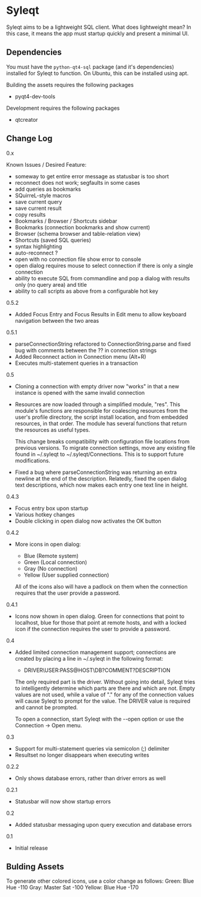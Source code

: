 Syleqt
======
Syleqt aims to be a lightweight SQL client.  What does lightweight mean?  In
this case, it means the app must startup quickly and present a minimal UI.

Dependencies
------------
You must have the `python-qt4-sql` package (and it's dependencies) installed
for Syleqt to function.  On Ubuntu, this can be installed using apt.

Building the assets requires the following packages

 * pyqt4-dev-tools

Development requires the following packages

 * qtcreator

Change Log
----------
0.x

 Known Issues / Desired Feature:
 
   - someway to get entire error message as statusbar is too short
   - reconnect does not work; segfaults in some cases
   - add queries as bookmarks
   - SQuirreL-style macros
   - save current query
   - save current result
   - copy results
   - Bookmarks / Browser / Shortcuts sidebar
   - Bookmarks (connection bookmarks and show current)
   - Browser (schema browser and table-relation view)
   - Shortcuts (saved SQL queries)
   - syntax highlighting
   - auto-reconnect ?
   - open with no connection file show error to console
   - open dialog requires mouse to select connection if there is only
     a single connection
   - ability to execute SQL from commandline and pop a dialog with
     results only (no query area) and title
   - ability to call scripts as above from a configurable hot key


0.5.2

 * Added Focus Entry and Focus Results in Edit menu to allow keyboard
   navigation between the two areas

0.5.1

 * parseConnectionString refactored to ConnectionString.parse and
   fixed bug with comments between the ?? in connection strings
 * Added Reconnect action in Connection menu (Alt+R)
 * Executes multi-statement queries in a transaction

0.5

 * Cloning a connection with empty driver now "works" in that a new
   instance is opened with the same invalid connection
 * Resources are now loaded through a simplified module, "res".  This
   module's functions are responsible for coalescing resources from
   the user's profile directory, the script install location, and from
   embedded resources, in that order.  The module has several functions
   that return the resources as useful types.

   This change breaks compatibility with configuration file locations
   from previous versions.  To migrate connection settings, move any
   existing file found in ~/.syleqt to ~/.syleqt/Connections.  This
   is to support future modifications.
 * Fixed a bug where parseConnectionString was returning an extra
   newline at the end of the description.  Relatedly, fixed the open
   dialog text descriptions, which now makes each entry one text line
   in height.

0.4.3

 * Focus entry box upon startup
 * Various hotkey changes
 * Double clicking in open dialog now activates the OK button
 
0.4.2

 * More icons in open dialog:
   
    - Blue (Remote system)
    - Green (Local connection)
    - Gray (No connection)
    - Yellow (User supplied connection)
   
   All of the icons also will have a padlock on them when the
   connection requires that the user provide a password.

0.4.1

 * Icons now shown in open dialog.  Green for connections that
   point to localhost, blue for those that point at remote hosts,
   and with a locked icon if the connection requires the user
   to provide a password.   

0.4

 * Added limited connection management support; connections are
   created by placing a line in ~/.syleqt in the following format:
   
    - DRIVER\USER:PASS@HOST\DB?COMMENT?DESCRIPTION
   
   The only required part is the driver.  Without going into detail,
   Syleqt tries to intelligently determine which parts are there and
   which are not.  Empty values are not used, while a value of "."
   for any of the connection values will cause Syleqt to prompt for
   the value.  The DRIVER value is required and cannot be prompted.
   
   To open a connection, start Syleqt with the --open option or use
   the Connection -> Open menu.

0.3

 * Support for multi-statement queries via semicolon (;) delimiter
 * Resultset no longer disappears when executing writes

0.2.2

 * Only shows database errors, rather than driver errors as well

0.2.1

 * Statusbar will now show startup errors

0.2

 * Added statusbar messaging upon query execution and database errors

0.1

 * Initial release

Bulding Assets
--------------
To generate other colored icons, use a color change as follows:
Green: Blue Hue -110
Gray: Master Sat -100
Yellow: Blue Hue -170
